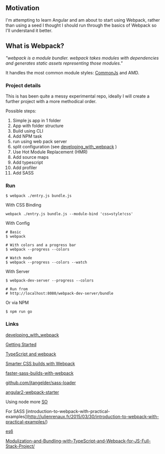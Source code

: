 ## Motivation

I'm attempting to learn Angular and am about to start using Webpack, rather than using a seed I thought I should run through the basics of Webpack so I'll understand it better.

## What is Webpack?

_"webpack is a module bundler. webpack takes modules with dependencies and generates static assets representing those modules."_
  
It handles the most common module styles: [CommonJs](https://webpack.github.io/docs/commonjs.html) and AMD.

### Project details

This is has been quite a messy experimental repo, ideally I will create a further project with a more methodical order.

Possible steps:

1. Simple js app in 1 folder
2. App with folder structure
3. Build using CLI
4. Add NPM task
5. run using web pack server
6. split configuration (see [developing_with_webpack](http://survivejs.com/webpack_react/developing_with_webpack/) )
7. Use Hot Module Replacement (HMR)
8. Add source maps
9. Add typescript
10. Add profiler
11. Add SASS






### Run

```
$ webpack ./entry.js bundle.js

```

With CSS Binding

```
webpack ./entry.js bundle.js --module-bind 'css=style!css'
```

With Config

```
# Basic
$ webpack

# With colors and a progress bar
$ webpack --progress --colors

# Watch mode
$ webpack --progress --colors --watch

```

With Server

```
$ webpack-dev-server --progress --colors

# Run from
# http://localhost:8080/webpack-dev-server/bundle
```

Or via NPM

```
$ npm run go
```






### Links

[developing_with_webpack](http://survivejs.com/webpack_react/developing_with_webpack/)

[Getting Started](http://webpack.github.io/docs/tutorials/getting-started/)

[TypeScript and webpack](http://www.jbrantly.com/typescript-and-webpack/)

[Smarter CSS builds with Webpack](https://www.bensmithett.com/smarter-css-builds-with-webpack/)

[faster-sass-builds-with-webpack](http://eng.localytics.com/faster-sass-builds-with-webpack/)

[github.com/jtangelder/sass-loader](https://github.com/jtangelder/sass-loader)

[angular2-webpack-starter](https://github.com/AngularClass/angular2-webpack-starter)

Using node more
[SO](http://stackoverflow.com/questions/32155154/webpack-config-how-to-just-copy-the-index-html-to-the-dist-folder)

For SASS
[introduction-to-webpack-with-practical-examples])http://julienrenaux.fr/2015/03/30/introduction-to-webpack-with-practical-examples/)

[es6](http://exploringjs.com/es6/)

[Modulization-and-Bundling-with-TypeScript-and-Webpack-for-JS-Full-Stack-Project/](http://www.thinkingincrowd.me/2016/01/02/Modulization-and-Bundling-with-TypeScript-and-Webpack-for-JS-Full-Stack-Project/)